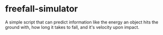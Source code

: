 # freefall-simulator
A simple script that can predict information like the energy an object hits the ground with, how long it takes to fall, and it's velocity upon impact.
